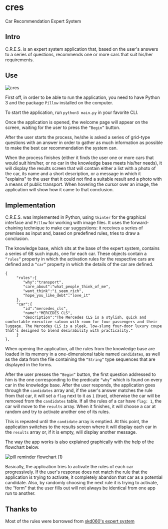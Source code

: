 # cres
Car Recommendation Expert System

## Intro

C.R.E.S. is an expert system application that, based on the user's answers to a series of questions, recommends one or more cars that suit his/her requirements.

## Use

![cres](https://user-images.githubusercontent.com/33568824/112727090-6ec88c00-8f29-11eb-8980-5225853c21c9.jpg)


First off, in order to be able to run the application, you need to have Python 3 and the package `Pillow` installed on the computer.

To start the application, run `python3 main.py` in your favorite CLI.

Once the application is opened, the welcome page will appear on the screen, waiting for the user to press the `“Begin”` button.

After the user starts the process, he/she is asked a series of grid-type questions with an answer in order to gather as much information as possible to make the best car recommendation the system can.

When the process finishes (either it finds the user one or more cars that would suit him/her, or no car in the knowledge base meets his/her needs), it will display the results screen that will contain either a list with a photo of the car, its name and a short description, or a message in which it "explains" to the user that it could not find a suitable result and a photo with a means of public transport. When hovering the cursor over an image, the application will show how it came to that conclusion.

## Implementation

C.R.E.S. was implemented in Python, using `tkinter` for the graphical interface and `Pillow` for working with image files. It uses the forward-chaining technique to make car suggestions: it receives a series of premises as input and, based on predefined rules, tries to draw a conclusion.


The knowledge base, which sits at the base of the expert system, contains a series of 68 such inputs, one for each car. These objects contain a `“rules”` property in which the activation rules for the respective cars are defined and a `“car”` property in which the details of the car are defined.

```
{
	 "rules":{
		"why":"transport",
		"care_about":"what_people_think_of_me",
		"want_think":"i_seem_rich",
		"hope_you_like_debt":"love_it"
	 },
	 "car":{
		"id":"mercedes_cls",
		"name":"MERCEDES CLS",
		"description":"The Mercedes CLS is a stylish, quick and comfortable executive saloon with room for four passengers and their luggage. The Mercedes CLS is a sleek, low-slung four-door luxury coupe that's designed to blend desirability with practicality."
	 }
},
```


When opening the application, all the rules from the knowledge base are loaded in its memory in a one-dimensional table named `candidates`, as well as the data from the file containing the `“String”` type sequences that are displayed in the forms.

After the user presses the `“Begin”` button, the first question addressed to him is the one corresponding to the predicate `“why”` which is found on every car in the knowledge base. After the user responds, the application goes through the `candidates` array and, if the user's answer matches the rule from that car, it will set a `flag` next to it as `1` (true), otherwise the car will be removed from the `candidates` table. If all the rules of a car have `flag: 1`, the car will move to the `results` array. When it finishes, it will choose a car at random and try to activate another one of its rules.

This is repeated until the `candidate` array is emptied. At this point, the application switches to the results screen where it will display each car in the `results` array or, if it is empty, will display another message.


The way the app works is also explained graphically with the help of the flowchart below.

![pill reminder flowchart (1)](https://user-images.githubusercontent.com/33568824/112726523-8eaa8080-8f26-11eb-9c36-c8225bd2e3ae.png)

Basically, the application tries to activate the rules of each car progressively. If the user's response does not match the rule that the application is trying to activate, it completely abandon that car as a potential candidate. Also, by randomly choosing the next rule it is trying to activate, the “form” that the user fills out will not always be identical from one app run to another.


## Thanks to

Most of the rules were borrowed from [skd060's expert system](https://github.com/skd060/Car-Recommendation-Expert-System)

